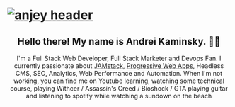 # [![anjey header](https://raw.githubusercontent.com/anjey1/anjey1/master/dev%2Bdes.png)](https://il.linkedin.com/in/andreykaminsky)

<h2 align="center">Hello there! My name is Andrei Kaminsky. 👋🤓</h2>
<p align="center">I'm a Full Stack Web Developer, Full Stack Marketer and Devops Fan.
  I currently passionate about <a href="https://jamstack.wtf/#meaning">JAMstack</a>, <a href="https://www.simicart.com/blog/progressive-web-apps-examples/">Progressive Web Apps</a>, Headless CMS, SEO, Analytics, Web Performance and Automation.
When I'm not working, you can find me on Youtube learning, watching some technical course, playing Withcer / Assassin's Creed / Bioshock / GTA playing guitar and listening to spotify while watching a sundown on the beach</p>

